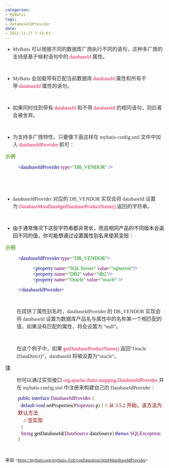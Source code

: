 ```yaml
---
categories:
- MyBatis
tags:
- databaseIdProvider
date:
- 2022-11-27 7:14:01
---
```


<ul style="list-style-type:disc">
    <li><span style="font-size:12.0pt"><span style="font-family:&quot;Comic Sans MS&quot;"><span
                    style="color:#333333">MyBatis </span></span></span><span style="font-size:12.0pt"><span
                style="font-family:&quot;Microsoft YaHei UI&quot;"><span
                    style="color:#333333">可以根据不同的数据库厂商执行不同的语句，这种多厂商的支持是基于映射语句中的&nbsp;</span></span></span><span
            style="font-size:12.0pt"><span style="font-family:&quot;Comic Sans MS&quot;"><span
                    style="color:#dd1144">databaseId</span></span></span><span style="font-size:12.0pt"><span
                style="font-family:&quot;Microsoft YaHei UI&quot;"><span style="color:#333333">&nbsp;属性。
                </span></span></span></li>
</ul>
<p><span style="font-size:12.0pt"><span style="font-family:&quot;Microsoft YaHei UI&quot;"><span
                style="color:#333333"></span></span></span><br></p>
<ul style="list-style-type:disc">
    <li><span style="font-size:12.0pt"><span style="font-family:&quot;Comic Sans MS&quot;"><span
                    style="color:#333333">MyBatis </span></span></span><span style="font-size:12.0pt"><span
                style="font-family:&quot;Microsoft YaHei UI&quot;"><span
                    style="color:#333333">会加载带有匹配当前数据库&nbsp;</span></span></span><span style="font-size:12.0pt"><span
                style="font-family:&quot;Comic Sans MS&quot;"><span
                    style="color:#dd1144">databaseId</span></span></span><span style="font-size:12.0pt"><span
                style="font-family:&quot;Microsoft YaHei UI&quot;"><span
                    style="color:#333333">&nbsp;属性和所有不带&nbsp;</span></span></span><span style="font-size:12.0pt"><span
                style="font-family:&quot;Comic Sans MS&quot;"><span
                    style="color:#dd1144">databaseId</span></span></span><span style="font-size:12.0pt"><span
                style="font-family:&quot;Microsoft YaHei UI&quot;"><span style="color:#333333">&nbsp;属性的语句。
                </span></span></span></li>
</ul>
<p><span style="font-size:12.0pt"><span style="font-family:&quot;Microsoft YaHei UI&quot;"><span
                style="color:#333333"></span></span></span><br></p>
<ul style="list-style-type:disc">
    <li><span style="font-size:12.0pt"><span style="font-family:&quot;Microsoft YaHei UI&quot;"><span
                    style="color:#333333">如果同时找到带有&nbsp;</span></span></span><span style="font-size:12.0pt"><span
                style="font-family:&quot;Comic Sans MS&quot;"><span
                    style="color:#dd1144">databaseId</span></span></span><span style="font-size:12.0pt"><span
                style="font-family:&quot;Microsoft YaHei UI&quot;"><span
                    style="color:#333333">&nbsp;和不带&nbsp;</span></span></span><span style="font-size:12.0pt"><span
                style="font-family:&quot;Comic Sans MS&quot;"><span
                    style="color:#dd1144">databaseId</span></span></span><span style="font-size:12.0pt"><span
                style="font-family:&quot;Microsoft YaHei UI&quot;"><span style="color:#333333">&nbsp;的相同语句，则后者会被舍弃。
                </span></span></span></li>
</ul>
<p><span style="font-size:12.0pt"><span style="font-family:&quot;Microsoft YaHei UI&quot;"><span
                style="color:#333333"></span></span></span><br></p>
<ul style="list-style-type:disc">
    <li><span style="font-size:12.0pt"><span style="font-family:&quot;Microsoft YaHei UI&quot;"><span
                    style="color:#333333">为支持多厂商特性，只要像下面这样在</span></span></span><span style="font-size:12.0pt"><span
                style="font-family:&quot;Comic Sans MS&quot;"><span style="color:#333333"> mybatis-config.xml
                </span></span></span><span style="font-size:12.0pt"><span
                style="font-family:&quot;Microsoft YaHei UI&quot;"><span
                    style="color:#333333">文件中加入&nbsp;</span></span></span><span style="font-size:12.0pt"><span
                style="font-family:&quot;Comic Sans MS&quot;"><span
                    style="color:#dd1144">databaseIdProvider</span></span></span><span style="font-size:12.0pt"><span
                style="font-family:&quot;Microsoft YaHei UI&quot;"><span
                    style="color:#333333">&nbsp;即可：</span></span></span></li>
</ul>
<p><span style="font-size:12.0pt"><span style="font-family:&quot;Microsoft YaHei UI&quot;"><span
                style="color:#70ad47"><strong>示例</strong></span></span></span></p>
<p style="margin-left: 40px;"><span style="font-size:12.0pt"><span style="font-family:&quot;Comic Sans MS&quot;"><span
                style="color:#000088">&lt;databaseIdProvider </span><span style="color:#660066">type</span><span
                style="color:#666600">=</span><span style="color:#008800">"DB_VENDOR" </span><span
                style="color:#000088">/&gt;</span></span></span></p>
<p><span style="font-size:12.0pt"><span style="font-family:&quot;Comic Sans MS&quot;"><span
                style="color:#000088">&nbsp;</span></span></span></p>
<p><span style="font-size:12.0pt"><span style="font-family:&quot;Comic Sans MS&quot;"><span
                style="color:#000088">&nbsp;</span></span></span></p>
<ul style="list-style-type:disc">
    <li><span style="font-size:12.0pt"><span style="font-family:&quot;Comic Sans MS&quot;"><span
                    style="color:#333333">databaseIdProvider </span></span></span><span style="font-size:12.0pt"><span
                style="font-family:&quot;Microsoft YaHei UI&quot;"><span
                    style="color:#333333">对应的</span></span></span><span style="font-size:12.0pt"><span
                style="font-family:&quot;Comic Sans MS&quot;"><span style="color:#333333"> DB_VENDOR
                </span></span></span><span style="font-size:12.0pt"><span
                style="font-family:&quot;Microsoft YaHei UI&quot;"><span
                    style="color:#333333">实现会将</span></span></span><span style="font-size:12.0pt"><span
                style="font-family:&quot;Comic Sans MS&quot;"><span style="color:#333333"> databaseId
                </span></span></span><span style="font-size:12.0pt"><span
                style="font-family:&quot;Microsoft YaHei UI&quot;"><span
                    style="color:#333333">设置为&nbsp;</span></span></span><span style="font-size:12.0pt"><span
                style="font-family:&quot;Comic Sans MS&quot;"><span
                    style="color:#dd1144">DatabaseMetaData#getDatabaseProductName()</span></span></span><span
            style="font-size:12.0pt"><span style="font-family:&quot;Microsoft YaHei UI&quot;"><span
                    style="color:#333333">&nbsp;返回的字符串。 </span></span></span></li>
</ul>
<p><span style="font-size:12.0pt"><span style="font-family:&quot;Microsoft YaHei UI&quot;"><span
                style="color:#333333"></span></span></span><br></p>
<ul style="list-style-type:disc">
    <li><span style="font-size:12.0pt"><span
                style="font-family:&quot;Microsoft YaHei UI&quot;">由于通常情况下这些字符串都非常长，而且相同产品的不同版本会返回不同的值，你可能想通过设置属性别名来使其变短：</span></span>
    </li>
</ul>
<p><span style="font-size:12.0pt"><span style="font-family:&quot;Microsoft YaHei UI&quot;"><span
                style="color:#70ad47"><strong>示例</strong></span></span></span></p>
<p style="margin-left: 40px;"><span style="font-size:12.0pt"><span style="font-family:&quot;Comic Sans MS&quot;"><span
                style="color:#000088">&lt;databaseIdProvider </span><span style="color:#660066">type</span><span
                style="color:#666600">=</span><span style="color:#008800">"DB_VENDOR"</span><span
                style="color:#000088">&gt;</span></span></span></p>
<p style="margin-left: 80px;"><span style="font-size:12.0pt"><span style="font-family:&quot;Comic Sans MS&quot;"><span
                style="color:#000088">&nbsp; &lt;property </span><span style="color:#660066">name</span><span
                style="color:#666600">=</span><span style="color:#008800">"SQL Server" </span><span
                style="color:#660066">value</span><span style="color:#666600">=</span><span
                style="color:#008800">"sqlserver"</span><span style="color:#000088">/&gt;<br>&nbsp; &lt;property
            </span><span style="color:#660066">name</span><span style="color:#666600">=</span><span
                style="color:#008800">"DB2" </span><span style="color:#660066">value</span><span
                style="color:#666600">=</span><span style="color:#008800">"db2"</span><span
                style="color:#000088">/&gt;<br>&nbsp; &lt;property </span><span style="color:#660066">name</span><span
                style="color:#666600">=</span><span style="color:#008800">"Oracle" </span><span
                style="color:#660066">value</span><span style="color:#666600">=</span><span
                style="color:#008800">"oracle" </span><span style="color:#000088">/&gt;</span></span></span></p>
<p style="margin-left: 40px;"><span style="font-size:12.0pt"><span style="font-family:&quot;Comic Sans MS&quot;"><span
                style="color:#000088">&lt;/databaseIdProvider&gt;</span></span></span></p>
<p><span style="font-size:12.0pt"><span style="font-family:&quot;Comic Sans MS&quot;"><span
                style="color:#000088">&nbsp;</span></span></span></p>
<p style="margin-left:36px"><span style="font-size:12.0pt"><span style="color:#333333"><span
                style="font-family:&quot;Microsoft YaHei UI&quot;">在提供了属性别名时，</span><span
                style="font-family:&quot;Comic Sans MS&quot;">databaseIdProvider </span><span
                style="font-family:&quot;Microsoft YaHei UI&quot;">的</span><span
                style="font-family:&quot;Comic Sans MS&quot;"> DB_VENDOR </span><span
                style="font-family:&quot;Microsoft YaHei UI&quot;">实现会将</span><span
                style="font-family:&quot;Comic Sans MS&quot;"> databaseId </span><span
                style="font-family:&quot;Microsoft YaHei UI&quot;">设置为数据库产品名与属性中的名称第一个相匹配的值，如果没有匹配的属性，将会设置为
                “</span><span style="font-family:&quot;Comic Sans MS&quot;">null</span><span
                style="font-family:&quot;Microsoft YaHei UI&quot;">”。 </span></span></span></p>
<p style="margin-left:36px"><span style="font-size:12.0pt"><span style="color:#333333"><span
                style="font-family:&quot;Microsoft YaHei UI&quot;">​​​​​​​</span></span></span><br></p>
<p style="margin-left:36px"><span style="font-size:12.0pt"><span
            style="font-family:&quot;Microsoft YaHei UI&quot;"><span
                style="color:#333333">在这个例子中，如果&nbsp;</span></span><span
            style="font-family:&quot;Comic Sans MS&quot;"><span
                style="color:#dd1144">getDatabaseProductName()</span></span><span
            style="font-family:&quot;Microsoft YaHei UI&quot;"><span style="color:#333333">&nbsp;返回“</span></span><span
            style="font-family:&quot;Comic Sans MS&quot;"><span style="color:#333333">Oracle
                (DataDirect)</span></span><span style="font-family:&quot;Microsoft YaHei UI&quot;"><span
                style="color:#333333">”，</span></span><span style="font-family:&quot;Comic Sans MS&quot;"><span
                style="color:#333333">databaseId </span></span><span
            style="font-family:&quot;Microsoft YaHei UI&quot;"><span style="color:#333333">将被设置为“</span></span><span
            style="font-family:&quot;Comic Sans MS&quot;"><span style="color:#333333">oracle</span></span><span
            style="font-family:&quot;Microsoft YaHei UI&quot;"><span style="color:#333333">”。</span></span></span></p>
<p><span style="font-size:12.0pt"><span style="font-family:&quot;Microsoft YaHei UI&quot;"><span
                style="color:#333333"><strong>注</strong></span></span></span></p>
<p style="margin-left:36px"><span style="font-size:12.0pt"><span
            style="font-family:&quot;Microsoft YaHei UI&quot;"><span
                style="color:#333333">你可以通过实现接口&nbsp;</span></span><span
            style="font-family:&quot;Comic Sans MS&quot;"><span
                style="color:#dd1144">org.apache.ibatis.mapping.DatabaseIdProvider</span></span><span
            style="font-family:&quot;Microsoft YaHei UI&quot;"><span style="color:#333333">&nbsp;并在</span></span><span
            style="font-family:&quot;Comic Sans MS&quot;"><span style="color:#333333"> mybatis-config.xml
            </span></span><span style="font-family:&quot;Microsoft YaHei UI&quot;"><span
                style="color:#333333">中注册来构建自己的</span></span><span style="font-family:&quot;Comic Sans MS&quot;"><span
                style="color:#333333"> DatabaseIdProvider</span></span><span
            style="font-family:&quot;Microsoft YaHei UI&quot;"><span style="color:#333333">：</span></span></span></p>
<p style="margin-left: 40px;"><span style="font-size:12.0pt"><span style="font-family:&quot;Comic Sans MS&quot;"><span
                style="color:#000088">public interface </span></span><span
            style="font-family:&quot;Comic Sans MS&quot;"><span style="color:#660066">DatabaseIdProvider
            </span></span><span style="font-family:&quot;Comic Sans MS&quot;"><span
                style="color:#666600">{</span></span><br>&nbsp; <span
            style="font-family:&quot;Comic Sans MS&quot;"><span style="color:#000088">default void</span></span><span
            style="font-family:&quot;Comic Sans MS&quot;"><span style="color:black"> setProperties</span></span><span
            style="font-family:&quot;Comic Sans MS&quot;"><span style="color:#666600">(</span></span><span
            style="font-family:&quot;Comic Sans MS&quot;"><span style="color:#660066">Properties</span></span><span
            style="font-family:&quot;Comic Sans MS&quot;"><span style="color:black"> p</span></span><span
            style="font-family:&quot;Comic Sans MS&quot;"><span style="color:#666600">) { </span></span><span
            style="font-family:&quot;Comic Sans MS&quot;"><span style="color:#880000">// </span></span><span
            style="font-family:&quot;Microsoft YaHei UI&quot;"><span style="color:#880000">从</span></span><span
            style="font-family:&quot;Comic Sans MS&quot;"><span style="color:#880000"> 3.5.2 </span></span><span
            style="font-family:&quot;Microsoft YaHei UI&quot;"><span
                style="color:#880000">开始，该方法为默认方法</span></span><br>&nbsp;&nbsp;&nbsp; <span
            style="font-family:&quot;Comic Sans MS&quot;"><span style="color:#880000">// </span></span><span
            style="font-family:&quot;Microsoft YaHei UI&quot;"><span style="color:#880000">空实现</span></span><br>&nbsp;
        <span style="font-family:&quot;Comic Sans MS&quot;"><span style="color:#666600">}</span></span><br>&nbsp; <span
            style="font-family:&quot;Comic Sans MS&quot;"><span style="color:#660066">String</span></span><span
            style="font-family:&quot;Comic Sans MS&quot;"><span style="color:black"> getDatabaseId</span></span><span
            style="font-family:&quot;Comic Sans MS&quot;"><span style="color:#666600">(</span></span><span
            style="font-family:&quot;Comic Sans MS&quot;"><span style="color:#660066">DataSource</span></span><span
            style="font-family:&quot;Comic Sans MS&quot;"><span style="color:black"> dataSource</span></span><span
            style="font-family:&quot;Comic Sans MS&quot;"><span style="color:#666600">) </span></span><span
            style="font-family:&quot;Comic Sans MS&quot;"><span style="color:#000088">throws </span></span><span
            style="font-family:&quot;Comic Sans MS&quot;"><span style="color:#660066">SQLException</span></span><span
            style="font-family:&quot;Comic Sans MS&quot;"><span style="color:#666600">;</span></span><br><span
            style="font-family:&quot;Comic Sans MS&quot;"><span style="color:#666600">}</span></span></span></p>
<p style="margin-left: 40px;"><span style="font-size:12.0pt"><span
            style="font-family:&quot;Comic Sans MS&quot;">&nbsp;</span></span></p>
<p><span style="font-family:&quot;Microsoft YaHei UI&quot;">来自</span><span
        style="font-family:&quot;Comic Sans MS&quot;"> &lt;</span><a
        data-cke-saved-href="https://mybatis.org/mybatis-3/zh/configuration.html#databaseIdProvider"
        href="https://mybatis.org/mybatis-3/zh/configuration.html#databaseIdProvider"><span
            style="font-family:&quot;Comic Sans MS&quot;">https://mybatis.org/mybatis-3/zh/configuration.html#databaseIdProvider</span></a><span
        style="font-family:&quot;Comic Sans MS&quot;">&gt; </span></p>